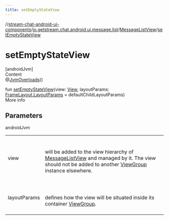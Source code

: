 ```yaml
---
title: setEmptyStateView
---
```

//[stream-chat-android-ui-components](../../../index.md)/[io.getstream.chat.android.ui.message.list](../index.md)/[MessageListView](index.md)/[setEmptyStateView](setEmptyStateView.md)



# setEmptyStateView  
[androidJvm]  
Content  
@[JvmOverloads](https://kotlinlang.org/api/latest/jvm/stdlib/kotlin.jvm/-jvm-overloads/index.html)()  
  
fun [setEmptyStateView](setEmptyStateView.md)(view: [View](https://developer.android.com/reference/kotlin/android/view/View.html), layoutParams: [FrameLayout.LayoutParams](https://developer.android.com/reference/kotlin/android/widget/FrameLayout.LayoutParams.html) = defaultChildLayoutParams)  
More info  


## Parameters  
  
androidJvm  
  
| | |
|---|---|
| <a name="io.getstream.chat.android.ui.message.list/MessageListView/setEmptyStateView/#android.view.View#android.widget.FrameLayout.LayoutParams/PointingToDeclaration/"></a>view| <a name="io.getstream.chat.android.ui.message.list/MessageListView/setEmptyStateView/#android.view.View#android.widget.FrameLayout.LayoutParams/PointingToDeclaration/"></a><br/><br/>will be added to the view hierarchy of [MessageListView](index.md) and managed by it. The view should not be added to another [ViewGroup](https://developer.android.com/reference/kotlin/android/view/ViewGroup.html) instance elsewhere.<br/><br/>|
| <a name="io.getstream.chat.android.ui.message.list/MessageListView/setEmptyStateView/#android.view.View#android.widget.FrameLayout.LayoutParams/PointingToDeclaration/"></a>layoutParams| <a name="io.getstream.chat.android.ui.message.list/MessageListView/setEmptyStateView/#android.view.View#android.widget.FrameLayout.LayoutParams/PointingToDeclaration/"></a><br/><br/>defines how the view will be situated inside its container [ViewGroup](https://developer.android.com/reference/kotlin/android/view/ViewGroup.html).<br/><br/>|
  
  



